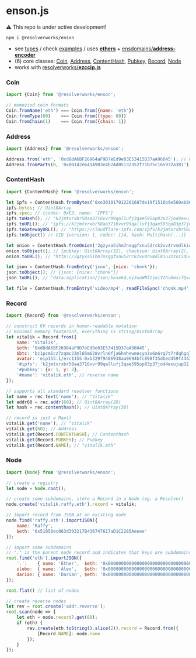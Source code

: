 # enson.js

⚠️ This repo is under active development!

 `npm i @resolverworks/enson`

* see [types](./dist/index.d.ts) / check [examples](./examples/) / uses [**ethers**](https://github.com/ethers-io/ethers.js) + [ensdomains/**address-encoder**](https://github.com/ensdomains/address-encoder/)
* (6) core classes: [Coin](./src/Coin.js),  [Address](./src/Address.js), [ContentHash](./src/Record.js), [Pubkey](./src/Record.js), [Record](./src/Record.js), [Node](./src/Record.js) 
* works with [resolverworks/**ezccip.js**](https://github.com/adraffy/ezccip.js)

### Coin

```js
import {Coin} from '@resolverworks/enson';

// memozied coin formats
Coin.fromName('eth') === Coin.from({name: 'eth'}) 
Coin.fromType(60)    === Coin.from({type: 60})
Coin.fromChain(1)    === Coin.from({chain: 1})
```

### Address
```js
import {Address} from '@resolverworks/enson';

Address.from('eth', '0xd8dA6BF26964aF9D7eEd9e03E53415D37aA96045'); // human readable
Address.fromParts(0, '0x00142e6414903e4b24d05132352f71b75c165932a381'); // hex encoded btc
```

### ContentHash
```js
import {ContentHash} from '@resolverworks/enson';

let ipfs = ContentHash.fromBytes('0xe301017012201687de19f1516b9e560ab8655faa678e3a023ebff43494ac06a36581aafc957e');
ipfs.bytes; // Uint8Array
ipfs.spec; // {codec: 0xE3, name: 'IPFS'}
ipfs.toHash(); // "k2jmtxrxbr58aa3716vvr99qallufj3qae595op83p37jod4exujup32"
ipfs.toURL(); // "ipfs://k2jmtxrxbr58aa3716vvr99qallufj3qae595op83p37jod4exujup32"
ipfs.toGatewayURL(); // "https://cloudflare-ipfs.com/ipfs/k2jmtxrxbr58aa3716vvr99qallufj3qae595op83p37jod4exujup32/"
ipfs.toObject() // CID {version: 1, codec: 114, hash: Multihash(...)}

let onion = ContentHash.fromOnion('2gzyxa5ihm7nsggfxnu52rck2vv4rvmdlkiu3zzui5du4xyclen53wid');
onion.toObject(); // {pubkey: Uint8Array(32), checksum: Uint8Array(2), version: 3}
onion.toURL(); // "http://2gzyxa5ihm7nsggfxnu52rck2vv4rvmdlkiu3zzui5du4xyclenq.onion"

let json = ContentHash.fromEntry('json', {nice: 'chonk'});
json.toObject(); // {json: {nice: "chonk"}}
json.toURL(); // "data:application/json;base64,eyJuaWNlIjoiY2hvbmsifQ=="

let file = ContentHash.fromEntry('video/mp4', readFileSync('chonk.mp4'));
```

### Record

```js
import {Record} from '@resolverworks/enson';

// construct KV records in human-readable notation
// minimal memory footprint, everything is string/Uint8Array 
let vitalik = Record.from({
    name: 'Vitalik',
    $eth: '0xd8dA6BF26964aF9D7eEd9e03E53415D37aA96045',
    $btc: 'bc1pcm5cz7zqmc23ml65m628vrln0fja6hnhewmncya3x6n6rq7t7rdqhgqlvc',
    avatar: 'eip155:1/erc1155:0xb32979486938aa9694bfc898f35dbed459f44424/10063',
    '#ipfs': 'k2jmtxrxbr58aa3716vvr99qallufj3qae595op83p37jod4exujup32',
    '#pubkey': {x: 1, y: 2},
    '#name': 'vitalik.eth', // reverse name
});

// supports all standard resolver functions
let name = rec.text('name'); // "Vitalik"
let addr60 = rec.addr(60); // Uint8Array(20)
let hash = rec.contenthash(); // Uint8Array(38)

// record is just a Map()
vitalik.get('name'); // "Vitalik"
vitalik.get(60); // Address
vitalik.get(Record.CONTENTHASH); // Contenthash
vitalik.get(Record.PUBKEY); // Pubkey
vitalik.get(Record.NAME); // "vitalik.eth"
```

### Node

```js
import {Node} from '@resolverworks/enson';

// create a registry
let node = Node.root();

// create some subdomains, store a Record in a Node (eg. a Resolver)
node.create('vitalik.raffy.eth').record = vitalik;

// import record from JSON at an existing node
node.find('raffy.eth').importJSON({
    name: 'Raffy',
    $eth: '0x51050ec063d393217B436747617aD1C2285Aeeee'
});

// import some subdomains
// "." is the parent node record and indicates that keys are subdomains
root.find('eth').importJSON({
    '.':    { name: 'Ether',  $eth: '0x0000000000000000000000000000000000000000' }, // eth
    slobo:  { name: 'Alex',   $eth: '0x0000000000000000000000000000000000000001' }, // slobo.eth
    darian: { name: 'Darian', $eth: '0x0000000000000000000000000000000000000002' }  // darian.eth
});

root.flat() // list of nodes

// create reverse nodes
let rev = root.create('addr.reverse');
root.scan(node => {
    let eth = node.record?.get(60);
    if (eth) {
        rev.create(eth.toString().slice(2)).record = Record.from({
            [Record.NAME]: node.name
        });	
    }
});
```
